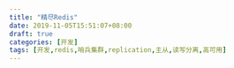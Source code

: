 ```yaml
---
title: "精尽Redis"
date: 2019-11-05T15:51:07+08:00
draft: true
categories: [开发]
tags: [开发,redis,哨兵集群,replication,主从,读写分离,高可用]
---
```


